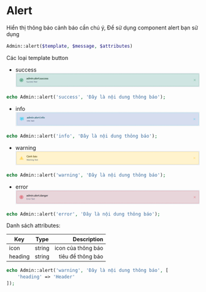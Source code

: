 # Alert
Hiển thị thông báo cảnh báo cần chú ý, Để sử dụng component alert bạn sử dụng

```php
Admin::alert($template, $message, $attributes)
```

Các loại template button
- success
![img_1.png](alert-img/img_1.png)
```php
echo Admin::alert('success', 'Đây là nội dung thông báo');
```

- info
![img_2.png](alert-img/img_2.png)
```php
echo Admin::alert('info', 'Đây là nội dung thông báo');
```

- warning
![img_3.png](alert-img/img_3.png)
```php
echo Admin::alert('warning', 'Đây là nội dung thông báo');
```

- error
![img_4.png](alert-img/img_4.png)
```php
echo Admin::alert('error', 'Đây là nội dung thông báo');
```
Danh sách attributes:

| Key     |  Type  |        Description |
|---------|:------:|-------------------:|
| icon    | string | icon của thông báo |
| heading | string |  tiêu đề thông báo |

```php
echo Admin::alert('warning', 'Đây là nội dung thông báo', [
    'heading' => 'Header'
]);
```